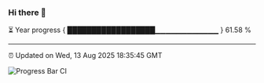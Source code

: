 ### Hi there 👋

⏳ Year progress { ██████████████████▁▁▁▁▁▁▁▁▁▁▁▁ } 61.58 %

---

⏰ Updated on Wed, 13 Aug 2025 18:35:45 GMT

![Progress Bar CI](https://github.com/ZhaoGui/ZhaoGui/workflows/Progress%20Bar%20CI/badge.svg)
